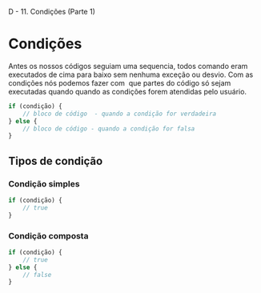 D - 11. Condições (Parte 1)

# Condições

Antes os nossos códigos seguiam uma sequencia, todos comando eram executados de cima para baixo sem nenhuma exceção ou desvio. Com as condições nós podemos fazer com  que partes do código só sejam executadas quando quando as condições forem atendidas pelo usuário.

```js
if (condição) {
    // bloco de código  - quando a condição for verdadeira
} else { 
    // bloco de código - quando a condição for falsa
}
```

## Tipos de condição

### Condição simples

```js
if (condição) {
    // true
}
```

### Condição composta

```js
if (condição) {
    // true
} else {
    // false
}
```
